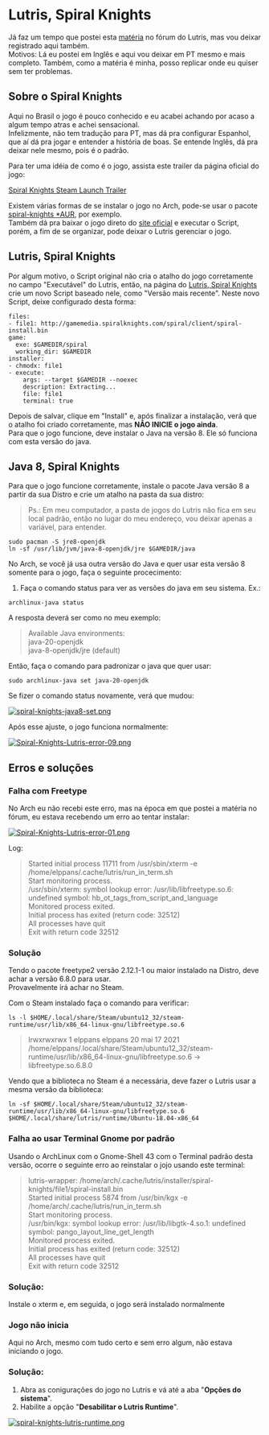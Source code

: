 # Lutris, Spiral Knights

Já faz um tempo que postei esta [matéria](https://forums.lutris.net/t/spiral-knights-libfreetype-so-6-undefined-symbol-solving-and-installing/15344/2?u=elppansmk) no fórum do Lutris, mas vou deixar registrado aqui também.  
Motivos: Lá eu postei em Inglês e aqui vou deixar em PT mesmo e mais completo. Também, como a matéria é minha, posso replicar onde eu quiser sem ter problemas.  

## Sobre o Spiral Knights  

Aqui no Brasil o jogo é pouco conhecido e eu acabei achando por acaso a algum tempo atras e achei sensacional.  
Infelizmente, não tem tradução para PT, mas dá pra configurar Espanhol, que aí dá pra jogar e entender a história de boas. Se entende Inglês, dá pra deixar nele mesmo, pois é o padrão.  

Para ter uma idéia de como é o jogo, assista este trailer da página oficial do jogo:  

[Spiral Knights Steam Launch Trailer](https://www.youtube.com/watch?v=nMpkxrnMtd0&ab_channel=SpiralKnights)


Existem várias formas de se instalar o jogo no Arch, pode-se usar o pacote [spiral-knights *AUR](https://aur.archlinux.org/packages/spiral-knights), por exemplo.  
Também dá pra baixar o jogo direto do [site oficial](https://www.spiralknights.com/) e executar o Script, porém, a fim de se organizar, pode deixar o Lutris gerenciar o jogo.

## Lutris, Spiral Knights

Por algum motivo, o Script original não cria o atalho do jogo corretamente no campo "Executável" do Lutris, então, na página do [Lutris, Spiral Knights](https://lutris.net/games/spiral-knights/) crie um novo Script baseado nele, como "Versão mais recente".
Neste novo Script, deixe configurado desta forma:

```
files:
- file1: http://gamemedia.spiralknights.com/spiral/client/spiral-install.bin
game:
  exe: $GAMEDIR/spiral
  working_dir: $GAMEDIR
installer:
- chmodx: file1
- execute:
    args: --target $GAMEDIR --noexec
    description: Extracting...
    file: file1
    terminal: true
```

Depois de salvar, clique em "Install" e, após finalizar a instalação, verá que o atalho foi criado corretamente, mas **NÃO INICIE o jogo ainda**.  
Para que o jogo funcione, deve instalar o Java na versão 8. Ele só funciona com esta versão do java.  

## Java 8, Spiral Knights

Para que o jogo funcione corretamente, instale o pacote Java versão 8 a partir da sua Distro e crie um atalho na pasta da sua distro:  

> Ps.: Em meu computador, a pasta de jogos do Lutris não fica em seu local padrão, então no lugar do meu endereço, vou deixar apenas a variável, para entender.  

```
sudo pacman -S jre8-openjdk
ln -sf /usr/lib/jvm/java-8-openjdk/jre $GAMEDIR/java
```
No Arch, se você já usa outra versão do Java e quer usar esta versão 8 somente para o jogo, faça o seguinte procecimento:  

1) Faça o comando status para ver as versões do java em seu sistema. Ex.:  

```
archlinux-java status
```

A resposta deverá ser como no meu exemplo:  

>Available Java environments:  
  java-20-openjdk  
  java-8-openjdk/jre (default)  

Então, faça o comando para padronizar o java que quer usar:  

```
sudo archlinux-java set java-20-openjdk
```
Se fizer o comando status novamente, verá que mudou:  

[![spiral-knights-java8-set.png](https://i.postimg.cc/Y9cJ8hk5/spiral-knights-java8-set.png)](https://postimg.cc/4K5Lx4YP)

Após esse ajuste, o jogo funciona normalmente:

[![Spiral-Knights-Lutris-error-09.png](https://i.postimg.cc/8zvR2FcJ/Spiral-Knights-Lutris-error-09.png)](https://postimg.cc/Wd2qr1MT)

## Erros e soluções  

### Falha com Freetype

No Arch eu não recebi este erro, mas na época em que postei a matéria no fórum, eu estava recebendo um erro ao tentar instalar:

[![Spiral-Knights-Lutris-error-01.png](https://i.postimg.cc/yNvvssDC/Spiral-Knights-Lutris-error-01.png)](https://postimg.cc/DW4qcVQx)

Log:

>Started initial process 11711 from /usr/sbin/xterm -e /home/elppans/.cache/lutris/run_in_term.sh  
Start monitoring process.  
/usr/sbin/xterm: symbol lookup error: /usr/lib/libfreetype.so.6: undefined symbol: hb_ot_tags_from_script_and_language  
Monitored process exited.  
Initial process has exited (return code: 32512)  
All processes have quit  
Exit with return code 32512  

### Solução

Tendo o pacote freetype2 versão 2.12.1-1 ou maior instalado na Distro, deve achar a versão 6.8.0 para usar.  
Provavelmente irá achar no Steam.  


Com o Steam instalado faça o comando para verificar:  

```
ls -l $HOME/.local/share/Steam/ubuntu12_32/steam-runtime/usr/lib/x86_64-linux-gnu/libfreetype.so.6
```

> lrwxrwxrwx 1 elppans elppans 20 mai 17  2021 /home/elppans/.local/share/Steam/ubuntu12_32/steam-runtime/usr/lib/x86_64-linux-gnu/libfreetype.so.6 -> libfreetype.so.6.8.0

Vendo que a biblioteca no Steam é a necessária, deve fazer o Lutris usar a mesma versão da biblioteca:  

```
ln -sf $HOME/.local/share/Steam/ubuntu12_32/steam-runtime/usr/lib/x86_64-linux-gnu/libfreetype.so.6 $HOME/.local/share/lutris/runtime/Ubuntu-18.04-x86_64
```
### Falha ao usar Terminal Gnome por padrão  

Usando o ArchLinux com o Gnome-Shell 43 com o Terminal padrão desta versão, ocorre o seguinte erro ao reinstalar o jojo usando este terminal:  
>lutris-wrapper: /home/arch/.cache/lutris/installer/spiral-knights/file1/spiral-install.bin  
Started initial process 5874 from /usr/bin/kgx -e /home/arch/.cache/lutris/run_in_term.sh  
Start monitoring process.  
/usr/bin/kgx: symbol lookup error: /usr/lib/libgtk-4.so.1: undefined symbol: pango_layout_line_get_length  
Monitored process exited.  
Initial process has exited (return code: 32512)  
All processes have quit  
Exit with return code 32512  

### Solução:

Instale o xterm e, em seguida, o jogo será instalado normalmente

### Jogo não inicia

Aqui no Arch, mesmo com tudo certo e sem erro algum, não estava iniciando o jogo.  

### Solução:  

1) Abra as conigurações do jogo no Lutris e vá até a aba "**Opções do sistema**".  
2) Habilite a opção "**Desabilitar o Lutris Runtime**".  

[![spiral-knights-lutris-runtime.png](https://i.postimg.cc/85TWgmbN/spiral-knights-lutris-runtime.png)](https://postimg.cc/sB01pS8N)

